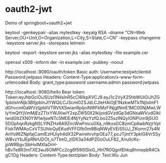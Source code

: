 # oauth2-jwt
Demo of springboot+oauth2+jwt

keytool -genkeypair -alias mytestkey -keyalg RSA -dname "CN=Web Server,OU=Unit,O=Organization,L=City,S=State,C=CN" -keypass changeme -keystore server.jks -storepass letmein

keytool -export -keystore server.jks -alias mytestkey -file example.cer

openssl x509 -inform der -in example.cer -pubkey -noout

http://localhost.:9090/oauth/token
Basic auth:
	Username:testjwtclientid
	Password:jwtpass
Headers:
	Content-Type:application/x-www-form-urlencoded
Body:
	grant_type:password
	username:admin
	password:jwtpass
	
http://localhost.:9080/hello
Bear token:
	Token:eyJhbGciOiJSUzI1NiIsInR5cCI6IkpXVCJ9.eyJ1c2VyX25hbWUiOiJhZG1pbiIsInNjb3BlIjpbInJlYWQiLCJ3cml0ZSJdLCJleHAiOjE1NzkwMTk1NjIsImF1dGhvcml0aWVzIjpbIlVTRVIiXSwianRpIjoiNWFkMzFiNjgtNmE1MC00NjMwLWIyYmQtYjVmMjEzZTIxYWJlIiwiY2xpZW50X2lkIjoidGVzdGp3dGNsaWVudGlkIiwidGltZXN0YW1wIjoxNTc5MDE4NjYyNzYzfQ.bo2Z5szINQyIONPUm9j5UO5DGphqnRzkgNSLYINZHx6A9ZircWwFmcu0Xa_n9kxsGC8zmCpAwbNzjrVpIFlxk1WMAoCxVTSUhloQyEKudVFFGfb0m9BiqNWyEVEiS5UJ_ZKomn27s4NAnYs96ZNpfajCamIEzHUiyh4dX32PwirehrvhpOEa77_pcJTjintY3pkIG8Vr5SyWBvzYbJEpRNrUDOt_o7TlmO_zIDX3a34dPZGoOuLF82_XnulIcKs-jjiiWRBgv3ibHxlMXlaDrH-hBvTe8R3mTXE3wJ6OMPCc2cg6f590ISIxG_HH7R0QgnfEhkq8hmepbR4CkgC1Og
Headers:
	Content-Type:text/plain
Body:
	Text:Wu Jun